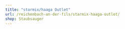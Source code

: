 ```yaml
---
title: "starmix/haaga Outlet"
url: /reichenbach-an-der-fils/starmix-haaga-outlet/
shop: Staubsauger
---
```

